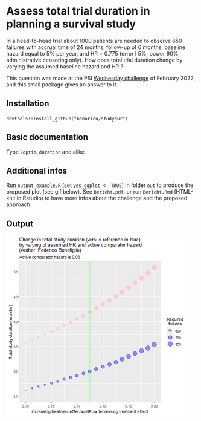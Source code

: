 # Assess total trial duration in planning a survival study  
In a head-to-head trial about 1000 patients are needed to observe 650 failures with accrual time of 24 months, follow-up of 6 months, baseline hazard equal to 5% per year, and HR = 0.775 (error I 5%; power 90%, administrative censoring only). 
How does total trial duration change by varying the assumed baseline hazard and HR ?

This question was made at the PSI [Wednesday challenge](https://www.psiweb.org/sigs-special-interest-groups/visualisation/welcome-to-wonderful-wednesdays) of February 2022, and 
this small package gives an answer to it. 

## Installation
`devtools::install_github("bonorico/studydur")`

## Basic documentation
Type `?optim_duration` and alike. 

## Additional infos
Run `output_example.R` (set `yes_ggplot <- TRUE`) in folder `out` to produce the proposed plot (see gif below).
See `Bericht.pdf`, or run `Bericht.Rmd` (HTML-knit in Rstudio) to have more infos about the challenge and the proposed approach.

## Output 

![Alt Text](https://github.com/bonorico/PSI_Wed_Challenge_February/blob/main/out/Wednesday_challenge.gif)

